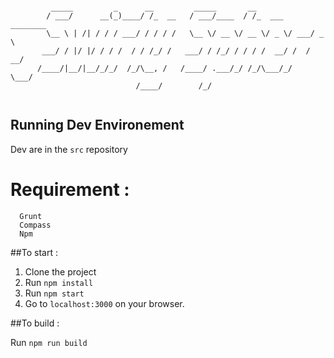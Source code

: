 ```

         _____         _      __         _____       __
        / ___/      __(_)____/ /_  __   / ___/____  / /_  ___  ________
        \__ \ | /| / / / ___/ / / / /   \__ \/ __ \/ __ \/ _ \/ ___/ _ \
       ___/ / |/ |/ / / /  / / /_/ /   ___/ / /_/ / / / /  __/ /  /  __/
      /____/|__/|__/_/_/  /_/\__, /   /____/ .___/_/ /_/\___/_/   \___/
                            /____/        /_/


```

## Running Dev Environement

Dev are in the ```src``` repository

# Requirement :

```
  Grunt
  Compass
  Npm
```

##To start :

1. Clone the project
2. Run ```npm install```
3. Run ```npm start```
4. Go to ```localhost:3000``` on your browser.

##To build :

Run ```npm run build```
